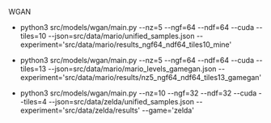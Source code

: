 WGAN
* python3 src/models/wgan/main.py  --nz=5 --ngf=64 --ndf=64 --cuda --tiles=10 --json=src/data/mario/unified_samples.json --experiment='src/data/mario/results_ngf64_ndf64_tiles10_mine'
* python3 src/models/wgan/main.py  --nz=5 --ngf=64 --ndf=64 --cuda --tiles=13 --json=src/data/mario/mario_levels_gamegan.json --experiment='src/data/mario/results/nz5_ngf64_ndf64_tiles13_gamegan'

* python3 src/models/wgan/main.py  --nz=10 --ngf=32 --ndf=32 --cuda --tiles=4 --json=src/data/zelda/unified_samples.json --experiment='src/data/zelda/results' --game='zelda'